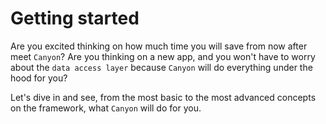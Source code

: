# Getting started

Are you excited thinking on how much time you will save from now after meet `Canyon`? 
Are you thinking on a new app, and you won't have to worry about the `data access layer` because
`Canyon` will do everything under the hood for you?

Let's dive in and see, from the most basic to the most advanced concepts on the framework, what `Canyon` will do for you. 